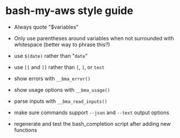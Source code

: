 bash-my-aws style guide
=======================

* Always quote "$variables"
* Only use parentheses around variables when not surrounded with whitespace (better way to phrase this?)
* use ``$(date)`` rather than "``date``"
* use `[[` and `]]` rather than `[`, `]`, or `test`

* show errors with `__bma_error()`
* show usage options with `__bma_usage()`
* parse inputs with `__bma_read_inputs()`
* make sure commands support `--json` and `--text` output options

* regenerate and test the bash_completion script after adding new functions
